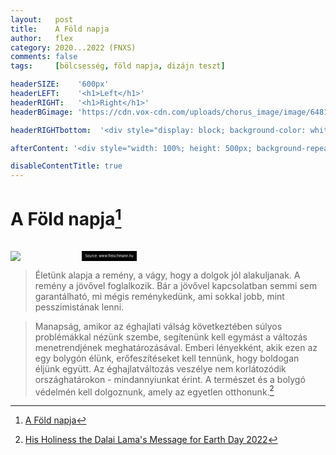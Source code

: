 ```yaml
---
layout:   post
title:    A Föld napja
author:   flex
category: 2020...2022 (FNXS)
comments: false
tags:     [bölcsesség, föld napja, dizájn teszt]

headerSIZE:    '600px'
headerLEFT:    '<h1>Left</h1>'
headerRIGHT:   '<h1>Right</h1>'
headerBGimage: 'https://cdn.vox-cdn.com/uploads/chorus_image/image/64818445/EAQY34VXoAAMNAX.0.jpg'

headerRIGHTbottom:  '<div style="display: block; background-color: white; padding: 0px; padding-left: 10px; padding-right: 10px;"><iframe style="margin-bottom: -3px;  background: white;" width="100%" height="20" scrolling="no" frameborder="no" src="https://w.soundcloud.com/player/?url=https%3A//api.soundcloud.com/tracks/24302933&&amp;color=ff5500&amp;inverse=false&amp;auto_play=false&amp;show_user=true"></iframe></div>'

afterContent: '<div style="width: 100%; height: 500px; background-repeat: no-repeat; background-size: cover; background-image:url(images/the-potala.jpg); background-position: center bottom;"></div>'

disableContentTitle: true
---
```


# A Föld napja[^1]

<div class="rainbow"></div>

<div class="rightbox" style="width: 40%; margin-top: 33px;"><img class="shadow" src="https://media.newstrack.in/uploads/latest-news/india-news/Apr/22/big_thumb/Dalai-Lama_62624b060f511.JPG">
<div style="font-size: 40%; float: right; background: black; color: white; padding: 5px;">Source: www.fleischmann.hu</div></div>

> Életünk alapja a remény, a vágy, hogy a dolgok jól alakuljanak. A remény a jövővel foglalkozik. Bár a jövővel kapcsolatban semmi sem garantálható, mi mégis reménykedünk, ami sokkal jobb, mint pesszimistának lenni.

> Manapság, amikor az éghajlati válság következtében súlyos problémákkal nézünk szembe, segítenünk kell egymást a változás menetrendjének meghatározásával. Emberi lényekként, akik ezen az egy bolygón élünk, erőfeszítéseket kell tennünk, hogy boldogan éljünk együtt. Az éghajlatváltozás veszélye nem korlátozódik országhatárokon - mindannyiunkat érint. A természet és a bolygó védelmén kell dolgoznunk, amely az egyetlen otthonunk.[^2]

[^1]: [A Föld napja](https://hu.wikipedia.org/wiki/A_F%C3%B6ld_napja)
[^2]: [His Holiness the Dalai Lama's Message for Earth Day 2022](https://www.dalailama.com/news/2022/his-holinesss-message-for-earth-day-2022)